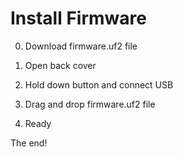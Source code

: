 # Install Firmware

0. Download firmware.uf2 file

1. Open back cover

2. Hold down button and connect USB

3. Drag and drop firmware.uf2 file

4. Ready

The end!

